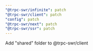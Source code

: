 ```yaml
---
"@trpc-swr/infinite": patch
"@trpc-swr/client": patch
"config": patch
"@trpc-swr/next": patch
"@trpc-swr/ssr": patch
---
```


Add "shared" folder to @trpc-swr/client
